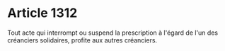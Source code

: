 # Article 1312

Tout acte qui interrompt ou suspend la prescription à l'égard de l'un des créanciers solidaires, profite aux autres créanciers.